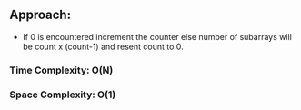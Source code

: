 ## Approach:
* If 0 is encountered increment the counter else number of subarrays will be count x (count-1) and resent count to 0.
​
### Time Complexity: O(N)
### Space Complexity: O(1)